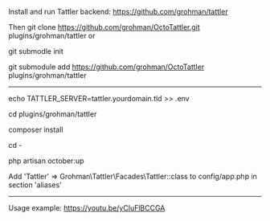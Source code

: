 Install and run Tattler backend: https://github.com/grohman/tattler

Then git clone https://github.com/grohman/OctoTattler.git plugins/grohman/tattler
or

git submodle init

git submodule add https://github.com/grohman/OctoTattler plugins/grohman/tattler

--------

echo TATTLER_SERVER=tattler.yourdomain.tld >> .env

cd plugins/grohman/tattler

composer install

cd -

php artisan october:up

Add 'Tattler' => Grohman\Tattler\Facades\Tattler::class to config/app.php in section 'aliases'

-------
Usage example: https://youtu.be/yCIuFlBCCGA
